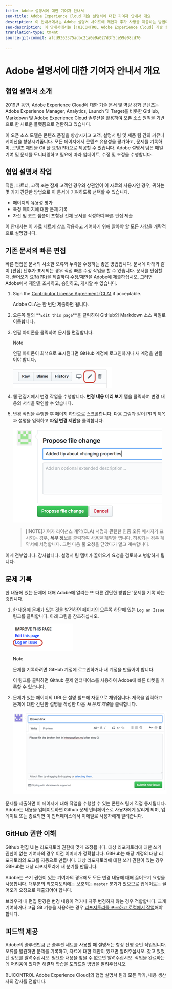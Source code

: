 ```yaml
---
title: Adobe 설명서에 대한 기여자 안내서
seo-title: Adobe Experience Cloud 기술 설명서에 대한 기여자 안내서 개요
description: 이 안내서에서는 Adobe 설명서 사이트에 제안과 추가 사항을 제공하는 방법에 대해 설명합니다.
seo-description: 이 안내서에서는 [!UICONTROL Adobe Experience Cloud] 기술 설명서에 기여할 수 있는 방법에 대해 설명합니다.
translation-type: tm+mt
source-git-commit: afcd9363375adbc21a0e9a027d3f5ce59e08cd70

---
```



# Adobe 설명서에 대한 기여자 안내서 개요

## 협업 설명서 소개

2019년 동안, Adobe Experience Cloud에 대한 기술 문서 및 역량 강화 콘텐츠는 Adobe Experience Manager, Analytics, Launch 및 Target를 비롯한 GitHub, Markdown 및 Adobe Experience Cloud 솔루션을 활용하여 오픈 소스 원칙을 기반으로 한 새로운 플랫폼으로 전환하고 있습니다.

이 오픈 소스 모델은 콘텐츠 품질을 향상시키고 고객, 설명서 팀 및 제품 팀 간의 커뮤니케이션을 향상시켜줍니다. 모든 페이지에서 콘텐츠 유용성을 평가하고, 문제를 기록하며, 콘텐츠 제안을 Git 풀 요청(PR)으로 제공할 수 있습니다. Adobe 설명서 팀은 매일 기여 및 문제를 모니터링하고 필요에 따라 업데이트, 수정 및 조정을 수행합니다.

## 협업 설명서 작업

직원, 파트너, 고객 또는 잠재 고객인 경우와 상관없이 이 자료의 사용자인 경우, 귀하는 몇 가지 간단한 방법으로 이 문서에 기여하도록 선택할 수 있습니다.

* 페이지의 유용성 평가
* 특정 페이지에 대한 문제 기록
* 자산 및 코드 샘플이 포함된 전체 문서를 작성하여 빠른 편집 제출

이 안내서는 이 자료 세트에 상호 작용하고 기여하기 위해 알아야 할 모든 사항을 개략적으로 설명합니다.

<!--
> [!IMPORTANT]
> All repositories that publish to docs.adobe.com have adopted the [Adobe Open Source Code of Conduct](../code-of-conduct.md) or the [.NET Foundation Code of Conduct](https://dotnetfoundation.org/code-of-conduct). For more information, see the [Contributing](../contributing.md) article.
>
> Minor corrections or clarifications to documentation and code examples in public repositories are covered by the [Adobe Documentation Terms of Use](https://www.adobe.com/legal/terms.html). New or significant changes generate a comment in the pull request, asking you to submit an online Contribution License Agreement (CLA) if you are not an employee of Adobe. We need you to complete the online form before we can review or accept your pull request.
-->

## 기존 문서의 빠른 편집

빠른 편집은 문서의 사소한 오류와 누락을 수정하는 좋은 방법입니다. 문서에 아래와 같이 [편집] 단추가 표시되는 경우 직접 빠른 수정 작업을 할 수 있습니다. 문서를 편집할 때, 끌어오기 요청(PR)을 제출하여 수정/제안을 Adobe에 제출하십시오. 그러면 Adobe에서 제안을 조사하고, 승인하고, 게시할 수 있습니다.

1. Sign the [Contributor License Agreement (CLA)](http://opensource.adobe.com/cla.html) if acceptable.

   Adobe CLA는 한 번만 제출하면 됩니다.
1. 오른쪽 열의 **`Edit this page`**을 클릭하여 GitHub의 Markdown 소스 파일로 이동합니다.
1. 연필 아이콘을 클릭하여 문서를 편집합니다.

   > [!NOTE]
   > 연필 아이콘이 회색으로 표시된다면 GitHub 계정에 로그인하거나 새 계정을 만들어야 합니다.

   ![연필 아이콘 위치](assets/edit-icon.png)

1. 웹 편집기에서 변경 작업을 수행합니다. **변경 내용 미리 보기** 탭을 클릭하여 변경 내용의 서식을 확인할 수 있습니다.
1. 변경 작업을 수행한 후 페이지 하단으로 스크롤합니다. 다음 그림과 같이 PR의 제목과 설명을 입력하고 **파일 변경 제안**&#x200B;을 클릭합니다.

   ![변경 제안](assets/submit-pull-request.png)

   >[!NOTE]기여자 라이선스 계약(CLA) 서명과 관련한 인증 오류 메시지가 표시되는 경우, **세부 정보**&#x200B;를 클릭하여 사용권 계약을 엽니다. 허용되는 경우 계약서에 서명합니다. 그런 다음 풀 요청을 닫았다가 열고 계속합니다.

이게 전부입니다. 감사합니다. 설명서 팀 멤버가 끌어오기 요청을 검토하고 병합하게 됩니다.

## 문제 기록

한 내용에 있는 문제에 대해 Adobe에 알리는 또 다른 간단한 방법은 &#39;문제를 기록&#39;하는 것입니다.

1. 한 내용에 문제가 있는 것을 발견하면 페이지의 오른쪽 하단에 있는 `Log an Issue` 링크를 클릭합니다. 아래 그림을 참조하십시오.

   ![](assets/git_log_issue.png)

   > [!NOTE]
   > 문제를 기록하려면 GitHub 계정에 로그인하거나 새 계정을 만들어야 합니다.

   이 링크를 클릭하면 Github 문제 인터페이스를 사용하여 Adobe에 빠른 티켓을 기록할 수 있습니다.

1. 문제가 있는 페이지의 URL은 설명 필드에 자동으로 채워집니다. 제목을 입력하고 문제에 대한 간단한 설명을 작성한 다음 *새 문제 제출*&#x200B;을 클릭합니다.

   ![](assets/git_issue_example.png)

문제를 제출하면 이 페이지에 대해 작업을 수행할 수 있는 콘텐츠 팀에 직접 통지됩니다. Adobe는 내용을 업데이트하면 Github 문제 인터페이스로 사용자에게 알리게 되며, 업데이트 또는 종료되면 이 인터페이스에서 이메일로 사용자에게 알려줍니다.

## GitHub 권한 이해

Github 편집 UI는 리포지토리 권한에 맞게 조정됩니다. 대상 리포지토리에 대한 쓰기 권한이 없는 기여자의 경우 이전 이미지가 정확합니다. GitHub는 해당 계정의 대상 리포지토리의 포크를 자동으로 만듭니다. 대상 리포지토리에 대한 쓰기 권한이 있는 경우 GitHub는 대상 리포지토리에 새 분기를 만듭니다.

Adobe는 쓰기 권한이 있는 기여자의 경우에도 모든 변경 내용에 대해 끌어오기 요청을 사용합니다. 대부분의 리포지토리에는 보호되는 `master` 분기가 있으므로 업데이트는 끌어오기 요청으로 제출되어야 합니다.

브라우저 내 편집 환경은 변경 내용이 적거나 자주 변경하지 않는 경우 적합합니다. 크게 기여하거나 고급 Git 기능을 사용하는 경우 [리포지토리를 포크하고 로컬에서 작업](setup/full-workflow.md)해야 합니다.

## 피드백 제공

Adobe의 솔루션만큼 큰 솔루션 세트를 사용할 때 설명서는 항상 진행 중인 작업입니다. 오류를 발견하면 문제를 기록하고, 자료에 대한 제안이 있으면 알려주십시오. 찾고 있었던 정보를 알려주십시오. 필요한 내용을 찾을 수 없으면 알려주십시오. 작업을 완료하는 데 어려움이 있다면 해결책 학습을 도와드릴 방법을 알려주십시오.

[!UICONTROL Adobe Experience Cloud]의 협업 설명서 팀과 모든 작가, 내용 생산자의 감사를 전합니다.
